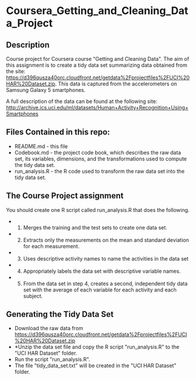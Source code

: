 # Coursera_Getting_and_Cleaning_Data_Project
## Description
Course project for Coursera course "Getting and Cleaning Data".
The aim of this assignment is to create a tidy data set summarizing data obtained from the site: https://d396qusza40orc.cloudfront.net/getdata%2Fprojectfiles%2FUCI%20HAR%20Dataset.zip. 
This data is captured from the accelerometers on Samsung Galaxy 5 smartphones. 

A full description of the data can be found at the following site:
http://archive.ics.uci.edu/ml/datasets/Human+Activity+Recognition+Using+Smartphones

## Files Contained in this repo:
* README.md - this file
* Codebook.md - the project code book, which describes the raw data set, its variables, dimensions, and the transformations used to compute the tidy data set.
* run_analysis.R - the R code used to transform the raw data set into the tidy data set.


## The Course Project assignment
You should create one R script called run_analysis.R that does the following.
* 1. Merges the training and the test sets to create one data set.
* 2. Extracts only the measurements on the mean and standard deviation for each measurement.
* 3. Uses descriptive activity names to name the activities in the data set
* 4. Appropriately labels the data set with descriptive variable names.
* 5. From the data set in step 4, creates a second, independent tidy data set with the average of each variable for each activity and each subject.

## Generating the Tidy Data Set
* Download the raw data from https://d396qusza40orc.cloudfront.net/getdata%2Fprojectfiles%2FUCI%20HAR%20Dataset.zip
* *Unzip the data set file and copy the R script "run_analysis.R" to the "UCI HAR Dataset" folder. 
* Run the script "run_analysis.R". 
* The file "tidy_data_set.txt" will be created in the "UCI HAR Dataset" folder. 

